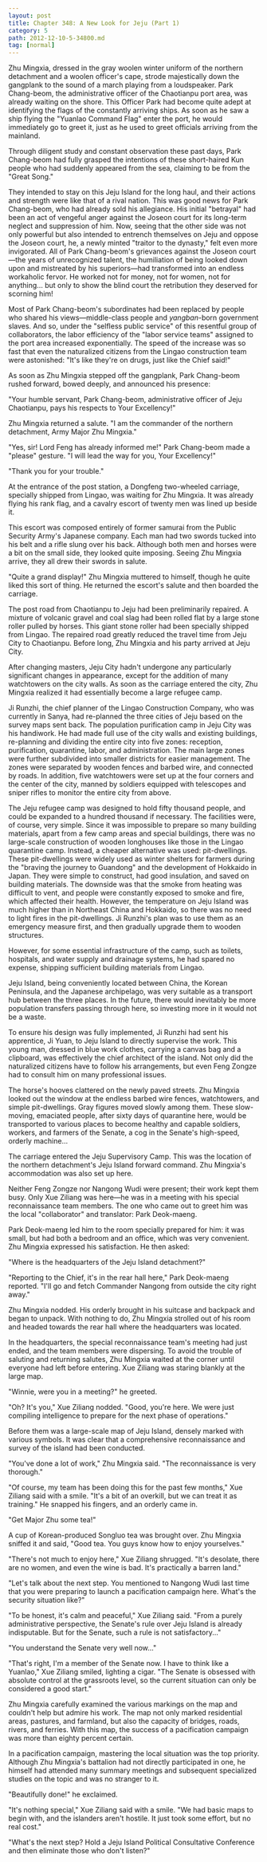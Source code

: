 ```yaml
---
layout: post
title: Chapter 348: A New Look for Jeju (Part 1)
category: 5
path: 2012-12-10-5-34800.md
tag: [normal]
---
```


Zhu Mingxia, dressed in the gray woolen winter uniform of the northern detachment and a woolen officer's cape, strode majestically down the gangplank to the sound of a march playing from a loudspeaker. Park Chang-beom, the administrative officer of the Chaotianpu port area, was already waiting on the shore. This Officer Park had become quite adept at identifying the flags of the constantly arriving ships. As soon as he saw a ship flying the "Yuanlao Command Flag" enter the port, he would immediately go to greet it, just as he used to greet officials arriving from the mainland.

Through diligent study and constant observation these past days, Park Chang-beom had fully grasped the intentions of these short-haired Kun people who had suddenly appeared from the sea, claiming to be from the "Great Song."

They intended to stay on this Jeju Island for the long haul, and their actions and strength were like that of a rival nation. This was good news for Park Chang-beom, who had already sold his allegiance. His initial "betrayal" had been an act of vengeful anger against the Joseon court for its long-term neglect and suppression of him. Now, seeing that the other side was not only powerful but also intended to entrench themselves on Jeju and oppose the Joseon court, he, a newly minted "traitor to the dynasty," felt even more invigorated. All of Park Chang-beom's grievances against the Joseon court—the years of unrecognized talent, the humiliation of being looked down upon and mistreated by his superiors—had transformed into an endless workaholic fervor. He worked not for money, not for women, not for anything... but only to show the blind court the retribution they deserved for scorning him!

Most of Park Chang-beom's subordinates had been replaced by people who shared his views—middle-class people and *yangban*-born government slaves. And so, under the "selfless public service" of this resentful group of collaborators, the labor efficiency of the "labor service teams" assigned to the port area increased exponentially. The speed of the increase was so fast that even the naturalized citizens from the Lingao construction team were astonished: "It's like they're on drugs, just like the Chief said!"

As soon as Zhu Mingxia stepped off the gangplank, Park Chang-beom rushed forward, bowed deeply, and announced his presence:

"Your humble servant, Park Chang-beom, administrative officer of Jeju Chaotianpu, pays his respects to Your Excellency!"

Zhu Mingxia returned a salute. "I am the commander of the northern detachment, Army Major Zhu Mingxia."

"Yes, sir! Lord Feng has already informed me!" Park Chang-beom made a "please" gesture. "I will lead the way for you, Your Excellency!"

"Thank you for your trouble."

At the entrance of the post station, a Dongfeng two-wheeled carriage, specially shipped from Lingao, was waiting for Zhu Mingxia. It was already flying his rank flag, and a cavalry escort of twenty men was lined up beside it.

This escort was composed entirely of former samurai from the Public Security Army's Japanese company. Each man had two swords tucked into his belt and a rifle slung over his back. Although both men and horses were a bit on the small side, they looked quite imposing. Seeing Zhu Mingxia arrive, they all drew their swords in salute.

"Quite a grand display!" Zhu Mingxia muttered to himself, though he quite liked this sort of thing. He returned the escort's salute and then boarded the carriage.

The post road from Chaotianpu to Jeju had been preliminarily repaired. A mixture of volcanic gravel and coal slag had been rolled flat by a large stone roller pulled by horses. This giant stone roller had been specially shipped from Lingao. The repaired road greatly reduced the travel time from Jeju City to Chaotianpu. Before long, Zhu Mingxia and his party arrived at Jeju City.

After changing masters, Jeju City hadn't undergone any particularly significant changes in appearance, except for the addition of many watchtowers on the city walls. As soon as the carriage entered the city, Zhu Mingxia realized it had essentially become a large refugee camp.

Ji Runzhi, the chief planner of the Lingao Construction Company, who was currently in Sanya, had re-planned the three cities of Jeju based on the survey maps sent back. The population purification camp in Jeju City was his handiwork. He had made full use of the city walls and existing buildings, re-planning and dividing the entire city into five zones: reception, purification, quarantine, labor, and administration. The main large zones were further subdivided into smaller districts for easier management. The zones were separated by wooden fences and barbed wire, and connected by roads. In addition, five watchtowers were set up at the four corners and the center of the city, manned by soldiers equipped with telescopes and sniper rifles to monitor the entire city from above.

The Jeju refugee camp was designed to hold fifty thousand people, and could be expanded to a hundred thousand if necessary. The facilities were, of course, very simple. Since it was impossible to prepare so many building materials, apart from a few camp areas and special buildings, there was no large-scale construction of wooden longhouses like those in the Lingao quarantine camp. Instead, a cheaper alternative was used: pit-dwellings. These pit-dwellings were widely used as winter shelters for farmers during the "braving the journey to Guandong" and the development of Hokkaido in Japan. They were simple to construct, had good insulation, and saved on building materials. The downside was that the smoke from heating was difficult to vent, and people were constantly exposed to smoke and fire, which affected their health. However, the temperature on Jeju Island was much higher than in Northeast China and Hokkaido, so there was no need to light fires in the pit-dwellings. Ji Runzhi's plan was to use them as an emergency measure first, and then gradually upgrade them to wooden structures.

However, for some essential infrastructure of the camp, such as toilets, hospitals, and water supply and drainage systems, he had spared no expense, shipping sufficient building materials from Lingao.

Jeju Island, being conveniently located between China, the Korean Peninsula, and the Japanese archipelago, was very suitable as a transport hub between the three places. In the future, there would inevitably be more population transfers passing through here, so investing more in it would not be a waste.

To ensure his design was fully implemented, Ji Runzhi had sent his apprentice, Ji Yuan, to Jeju Island to directly supervise the work. This young man, dressed in blue work clothes, carrying a canvas bag and a clipboard, was effectively the chief architect of the island. Not only did the naturalized citizens have to follow his arrangements, but even Feng Zongze had to consult him on many professional issues.

The horse's hooves clattered on the newly paved streets. Zhu Mingxia looked out the window at the endless barbed wire fences, watchtowers, and simple pit-dwellings. Gray figures moved slowly among them. These slow-moving, emaciated people, after sixty days of quarantine here, would be transported to various places to become healthy and capable soldiers, workers, and farmers of the Senate, a cog in the Senate's high-speed, orderly machine...

The carriage entered the Jeju Supervisory Camp. This was the location of the northern detachment's Jeju Island forward command. Zhu Mingxia's accommodation was also set up here.

Neither Feng Zongze nor Nangong Wudi were present; their work kept them busy. Only Xue Ziliang was here—he was in a meeting with his special reconnaissance team members. The one who came out to greet him was the local "collaborator" and translator: Park Deok-maeng.

Park Deok-maeng led him to the room specially prepared for him: it was small, but had both a bedroom and an office, which was very convenient. Zhu Mingxia expressed his satisfaction. He then asked:

"Where is the headquarters of the Jeju Island detachment?"

"Reporting to the Chief, it's in the rear hall here," Park Deok-maeng reported. "I'll go and fetch Commander Nangong from outside the city right away."

Zhu Mingxia nodded. His orderly brought in his suitcase and backpack and began to unpack. With nothing to do, Zhu Mingxia strolled out of his room and headed towards the rear hall where the headquarters was located.

In the headquarters, the special reconnaissance team's meeting had just ended, and the team members were dispersing. To avoid the trouble of saluting and returning salutes, Zhu Mingxia waited at the corner until everyone had left before entering. Xue Ziliang was staring blankly at the large map.

"Winnie, were you in a meeting?" he greeted.

"Oh? It's you," Xue Ziliang nodded. "Good, you're here. We were just compiling intelligence to prepare for the next phase of operations."

Before them was a large-scale map of Jeju Island, densely marked with various symbols. It was clear that a comprehensive reconnaissance and survey of the island had been conducted.

"You've done a lot of work," Zhu Mingxia said. "The reconnaissance is very thorough."

"Of course, my team has been doing this for the past few months," Xue Ziliang said with a smile. "It's a bit of an overkill, but we can treat it as training." He snapped his fingers, and an orderly came in.

"Get Major Zhu some tea!"

A cup of Korean-produced Songluo tea was brought over. Zhu Mingxia sniffed it and said, "Good tea. You guys know how to enjoy yourselves."

"There's not much to enjoy here," Xue Ziliang shrugged. "It's desolate, there are no women, and even the wine is bad. It's practically a barren land."

"Let's talk about the next step. You mentioned to Nangong Wudi last time that you were preparing to launch a pacification campaign here. What's the security situation like?"

"To be honest, it's calm and peaceful," Xue Ziliang said. "From a purely administrative perspective, the Senate's rule over Jeju Island is already indisputable. But for the Senate, such a rule is not satisfactory..."

"You understand the Senate very well now..."

"That's right, I'm a member of the Senate now. I have to think like a Yuanlao," Xue Ziliang smiled, lighting a cigar. "The Senate is obsessed with absolute control at the grassroots level, so the current situation can only be considered a good start."

Zhu Mingxia carefully examined the various markings on the map and couldn't help but admire his work. The map not only marked residential areas, pastures, and farmland, but also the capacity of bridges, roads, rivers, and ferries. With this map, the success of a pacification campaign was more than eighty percent certain.

In a pacification campaign, mastering the local situation was the top priority. Although Zhu Mingxia's battalion had not directly participated in one, he himself had attended many summary meetings and subsequent specialized studies on the topic and was no stranger to it.

"Beautifully done!" he exclaimed.

"It's nothing special," Xue Ziliang said with a smile. "We had basic maps to begin with, and the islanders aren't hostile. It just took some effort, but no real cost."

"What's the next step? Hold a Jeju Island Political Consultative Conference and then eliminate those who don't listen?"